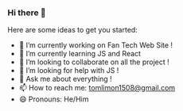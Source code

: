 ### Hi there 👋




Here are some ideas to get you started:

- 🔭 I’m currently working on Fan Tech Web Site !
- 🌱 I’m currently learning JS and React
- 👯 I’m looking to collaborate on all the project !
- 🤔 I’m looking for help with JS !
- 💬 Ask me about everything ! 
- 📫 How to reach me: tomlimon1508@gmail.com
- 😄 Pronouns: He/Him



